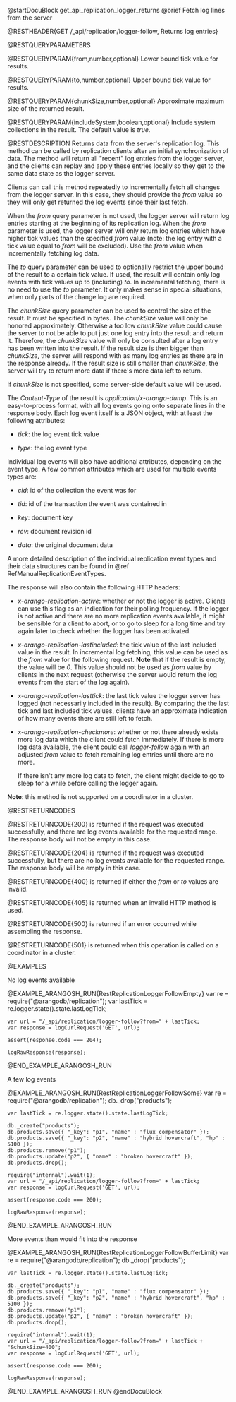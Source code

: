 
@startDocuBlock get_api_replication_logger_returns
@brief Fetch log lines from the server

@RESTHEADER{GET /_api/replication/logger-follow, Returns log entries}

@RESTQUERYPARAMETERS

@RESTQUERYPARAM{from,number,optional}
Lower bound tick value for results.

@RESTQUERYPARAM{to,number,optional}
Upper bound tick value for results.

@RESTQUERYPARAM{chunkSize,number,optional}
Approximate maximum size of the returned result.

@RESTQUERYPARAM{includeSystem,boolean,optional}
Include system collections in the result. The default value is *true*.

@RESTDESCRIPTION
Returns data from the server's replication log. This method can be called
by replication clients after an initial synchronization of data. The method
will return all "recent" log entries from the logger server, and the clients
can replay and apply these entries locally so they get to the same data
state as the logger server.

Clients can call this method repeatedly to incrementally fetch all changes
from the logger server. In this case, they should provide the *from* value so
they will only get returned the log events since their last fetch.

When the *from* query parameter is not used, the logger server will return log
entries starting at the beginning of its replication log. When the *from*
parameter is used, the logger server will only return log entries which have
higher tick values than the specified *from* value (note: the log entry with a
tick value equal to *from* will be excluded). Use the *from* value when
incrementally fetching log data.

The *to* query parameter can be used to optionally restrict the upper bound of
the result to a certain tick value. If used, the result will contain only log events
with tick values up to (including) *to*. In incremental fetching, there is no
need to use the *to* parameter. It only makes sense in special situations,
when only parts of the change log are required.

The *chunkSize* query parameter can be used to control the size of the result.
It must be specified in bytes. The *chunkSize* value will only be honored
approximately. Otherwise a too low *chunkSize* value could cause the server
to not be able to put just one log entry into the result and return it.
Therefore, the *chunkSize* value will only be consulted after a log entry has
been written into the result. If the result size is then bigger than
*chunkSize*, the server will respond with as many log entries as there are
in the response already. If the result size is still smaller than *chunkSize*,
the server will try to return more data if there's more data left to return.

If *chunkSize* is not specified, some server-side default value will be used.

The *Content-Type* of the result is *application/x-arango-dump*. This is an
easy-to-process format, with all log events going onto separate lines in the
response body. Each log event itself is a JSON object, with at least the
following attributes:

- *tick*: the log event tick value

- *type*: the log event type

Individual log events will also have additional attributes, depending on the
event type. A few common attributes which are used for multiple events types
are:

- *cid*: id of the collection the event was for

- *tid*: id of the transaction the event was contained in

- *key*: document key

- *rev*: document revision id

- *data*: the original document data

A more detailed description of the individual replication event types and their
data structures can be found in @ref RefManualReplicationEventTypes.

The response will also contain the following HTTP headers:

- *x-arango-replication-active*: whether or not the logger is active. Clients
  can use this flag as an indication for their polling frequency. If the
  logger is not active and there are no more replication events available, it
  might be sensible for a client to abort, or to go to sleep for a long time
  and try again later to check whether the logger has been activated.

- *x-arango-replication-lastincluded*: the tick value of the last included
  value in the result. In incremental log fetching, this value can be used
  as the *from* value for the following request. **Note** that if the result is
  empty, the value will be *0*. This value should not be used as *from* value
  by clients in the next request (otherwise the server would return the log
  events from the start of the log again).

- *x-arango-replication-lasttick*: the last tick value the logger server has
  logged (not necessarily included in the result). By comparing the the last
  tick and last included tick values, clients have an approximate indication of
  how many events there are still left to fetch.

- *x-arango-replication-checkmore*: whether or not there already exists more
  log data which the client could fetch immediately. If there is more log data
  available, the client could call *logger-follow* again with an adjusted *from*
  value to fetch remaining log entries until there are no more.

  If there isn't any more log data to fetch, the client might decide to go
  to sleep for a while before calling the logger again.

**Note**: this method is not supported on a coordinator in a cluster.

@RESTRETURNCODES

@RESTRETURNCODE{200}
is returned if the request was executed successfully, and there are log
events available for the requested range. The response body will not be empty
in this case.

@RESTRETURNCODE{204}
is returned if the request was executed successfully, but there are no log
events available for the requested range. The response body will be empty
in this case.

@RESTRETURNCODE{400}
is returned if either the *from* or *to* values are invalid.

@RESTRETURNCODE{405}
is returned when an invalid HTTP method is used.

@RESTRETURNCODE{500}
is returned if an error occurred while assembling the response.

@RESTRETURNCODE{501}
is returned when this operation is called on a coordinator in a cluster.

@EXAMPLES

No log events available

@EXAMPLE_ARANGOSH_RUN{RestReplicationLoggerFollowEmpty}
    var re = require("@arangodb/replication");
    var lastTick = re.logger.state().state.lastLogTick;

    var url = "/_api/replication/logger-follow?from=" + lastTick;
    var response = logCurlRequest('GET', url);

    assert(response.code === 204);

    logRawResponse(response);
@END_EXAMPLE_ARANGOSH_RUN

A few log events

@EXAMPLE_ARANGOSH_RUN{RestReplicationLoggerFollowSome}
    var re = require("@arangodb/replication");
    db._drop("products");

    var lastTick = re.logger.state().state.lastLogTick;

    db._create("products");
    db.products.save({ "_key": "p1", "name" : "flux compensator" });
    db.products.save({ "_key": "p2", "name" : "hybrid hovercraft", "hp" : 5100 });
    db.products.remove("p1");
    db.products.update("p2", { "name" : "broken hovercraft" });
    db.products.drop();

    require("internal").wait(1);
    var url = "/_api/replication/logger-follow?from=" + lastTick;
    var response = logCurlRequest('GET', url);

    assert(response.code === 200);

    logRawResponse(response);
@END_EXAMPLE_ARANGOSH_RUN

More events than would fit into the response

@EXAMPLE_ARANGOSH_RUN{RestReplicationLoggerFollowBufferLimit}
    var re = require("@arangodb/replication");
    db._drop("products");

    var lastTick = re.logger.state().state.lastLogTick;

    db._create("products");
    db.products.save({ "_key": "p1", "name" : "flux compensator" });
    db.products.save({ "_key": "p2", "name" : "hybrid hovercraft", "hp" : 5100 });
    db.products.remove("p1");
    db.products.update("p2", { "name" : "broken hovercraft" });
    db.products.drop();

    require("internal").wait(1);
    var url = "/_api/replication/logger-follow?from=" + lastTick + "&chunkSize=400";
    var response = logCurlRequest('GET', url);

    assert(response.code === 200);

    logRawResponse(response);
@END_EXAMPLE_ARANGOSH_RUN
@endDocuBlock

